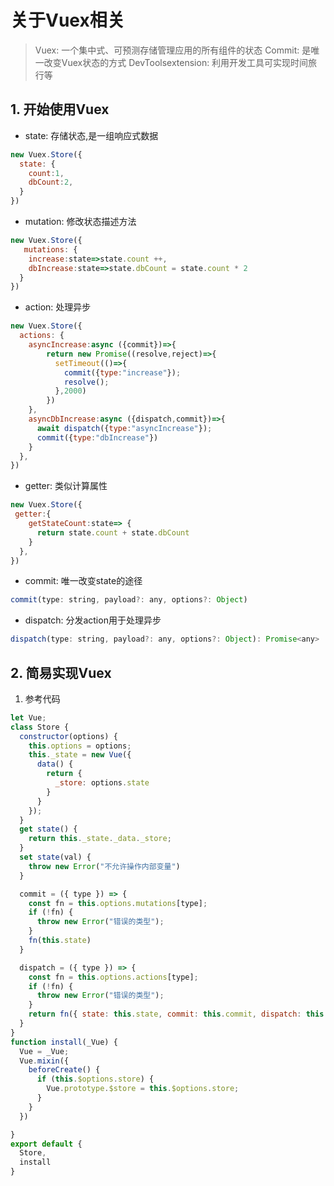 # 关于Vuex相关

> Vuex: 一个集中式、可预测存储管理应用的所有组件的状态
> Commit:  是唯一改变Vuex状态的方式
> DevToolsextension: 利用开发工具可实现时间旅行等

## 1. 开始使用Vuex

- state: 存储状态,是一组响应式数据

```js
new Vuex.Store({
  state: {
    count:1,
    dbCount:2,
  }
})
```

- mutation: 修改状态描述方法

```js
new Vuex.Store({
   mutations: {
    increase:state=>state.count ++,
    dbIncrease:state=>state.dbCount = state.count * 2
  }
})
```

- action: 处理异步

```js
new Vuex.Store({
  actions: {
    asyncIncrease:async ({commit})=>{
        return new Promise((resolve,reject)=>{
          setTimeout(()=>{
            commit({type:"increase"});
            resolve();
          },2000)
        })
    },
    asyncDbIncrease:async ({dispatch,commit})=>{
      await dispatch({type:"asyncIncrease"});
      commit({type:"dbIncrease"})
    }
  },
})
```

- getter: 类似计算属性

```js
new Vuex.Store({
 getter:{
    getStateCount:state=> {
      return state.count + state.dbCount
    }
  },
})
```

- commit: 唯一改变state的途径

```js
commit(type: string, payload?: any, options?: Object)
```

- dispatch: 分发action用于处理异步

```js
dispatch(type: string, payload?: any, options?: Object): Promise<any>
```

## 2. 简易实现Vuex

1. 参考代码

```js
let Vue;
class Store {
  constructor(options) {
    this.options = options;
    this._state = new Vue({
      data() {
        return {
          _store: options.state
        }
      }
    });
  }
  get state() {
    return this._state._data._store;
  }
  set state(val) {
    throw new Error("不允许操作内部变量")
  }

  commit = ({ type }) => {
    const fn = this.options.mutations[type];
    if (!fn) {
      throw new Error("错误的类型");
    }
    fn(this.state)
  }

  dispatch = ({ type }) => {
    const fn = this.options.actions[type];
    if (!fn) {
      throw new Error("错误的类型");
    }
    return fn({ state: this.state, commit: this.commit, dispatch: this.dispatch })
  }
}
function install(_Vue) {
  Vue = _Vue;
  Vue.mixin({
    beforeCreate() {
      if (this.$options.store) {
        Vue.prototype.$store = this.$options.store;
      }
    }
  })

}
export default {
  Store,
  install
}
```